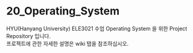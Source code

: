 # 20_Operating_System
HYU(Hanyang University) ELE3021 수업 Operating System 을 위한 Project Repository 입니다.  
프로젝트에 관한 자세한 설명은 wiki 탭을 참조하십시오.  
